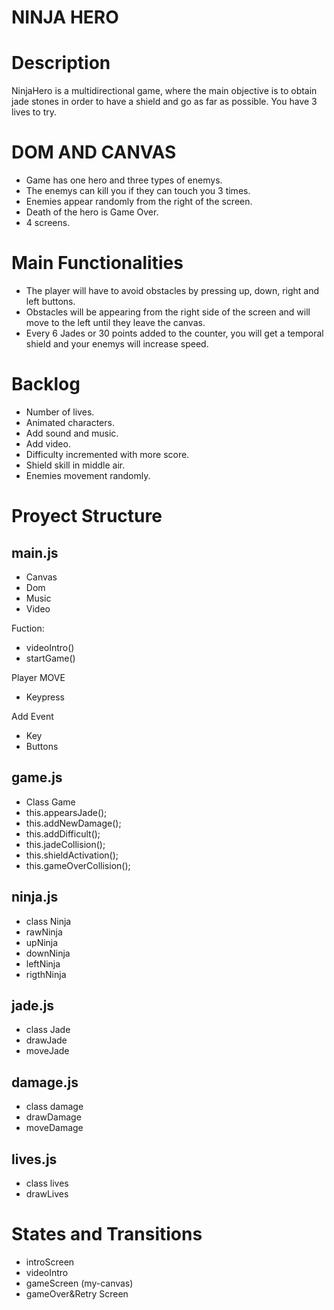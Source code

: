 # NINJA HERO

# Description

NinjaHero is a multidirectional game, where the main objective is to obtain jade stones in order to have a shield and go as far as possible. You have 3 lives to try.

# DOM AND CANVAS

- Game has one hero and three types of enemys.
- The enemys can kill you if they can touch you 3 times.
- Enemies appear randomly from the right of the screen.
- Death of the hero is Game Over.
- 4 screens.

# Main Functionalities

- The player will have to avoid obstacles by pressing up, down, right and left buttons.
- Obstacles will be appearing from the right side of the screen and will move to the left until they leave the canvas.
- Every 6 Jades or 30 points added to the counter, you will get a temporal shield and your enemys will increase speed.

# Backlog

- Number of lives.
- Animated characters.
- Add sound and music.
- Add video.
- Difficulty incremented with more score.
- Shield skill in middle air.
- Enemies movement randomly.

# Proyect Structure

## main.js

- Canvas
- Dom
- Music
- Video

Fuction:

- videoIntro()
- startGame()

Player MOVE

- Keypress

Add Event

- Key
- Buttons

## game.js

- Class Game
- this.appearsJade();
- this.addNewDamage();
- this.addDifficult();
- this.jadeCollision();
- this.shieldActivation();
- this.gameOverCollision();

## ninja.js

- class Ninja
- rawNinja
- upNinja
- downNinja
- leftNinja
- rigthNinja

## jade.js

- class Jade
- drawJade
- moveJade

## damage.js

- class damage
- drawDamage
- moveDamage

## lives.js

- class lives
- drawLives

# States and Transitions

- introScreen
- videoIntro
- gameScreen (my-canvas)
- gameOver&Retry Screen
